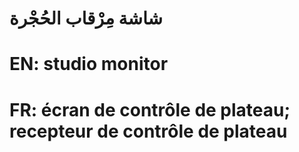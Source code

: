# شاشة مِرْقاب الحُجْرة

# EN: studio monitor

# FR: écran de contrôle de plateau; recepteur de contrôle de plateau
